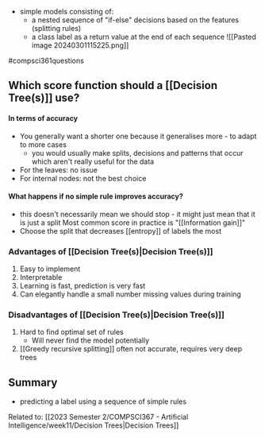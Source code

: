 - simple models consisting of:
	- a nested sequence of "if-else" decisions based on the features (splitting rules)
	- a class label as a return value at the end of each sequence
![[Pasted image 20240301115225.png]]

#compsci361questions 
## Which score function should a [[Decision Tree(s)]] use?
#### In terms of accuracy
- You generally want a shorter one because it generalises more - to adapt to more cases
	- you would usually make splits, decisions and patterns that occur which aren't really useful for the data
- For the leaves: no issue
- For internal nodes: not the best choice
#### What happens if no simple rule improves accuracy?
- this doesn't necessarily mean we should stop - it might just mean that it is just a split
Most common score in practice is "[[Information gain]]"
- Choose the split that decreases [[entropy]] of labels the most
### Advantages of [[Decision Tree(s)|Decision Tree(s)]]
1. Easy to implement
2. Interpretable
3. Learning is fast, prediction is very fast
4. Can elegantly handle a small number missing values during training
### Disadvantages of [[Decision Tree(s)|Decision Tree(s)]]
1. Hard to find optimal set of rules
	- Will never find the model potentially
2. [[Greedy recursive splitting]] often not accurate, requires very deep trees

## Summary
- predicting a label using a sequence of simple rules

Related to: [[2023 Semester 2/COMPSCI367 - Artificial Intelligence/week11/Decision Trees|Decision Trees]]